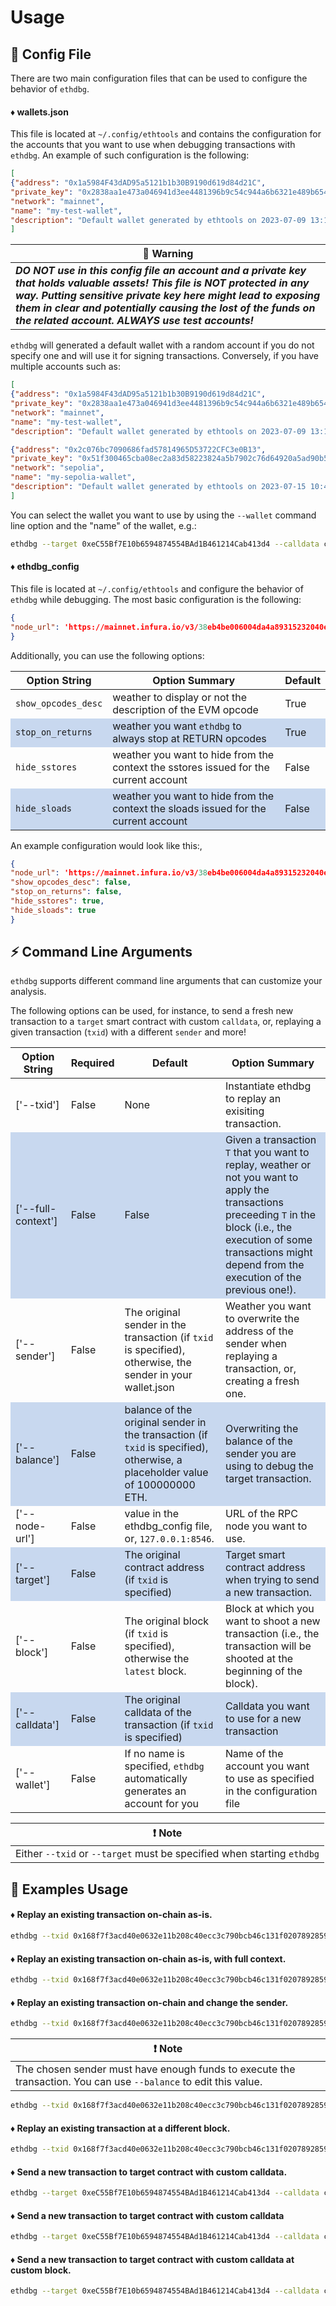 # Usage #

## 📝 Config File

There are two main configuration files that can be used to configure the behavior of `ethdbg`.

#### ♦️ wallets.json
This file is located at `~/.config/ethtools` and contains the configuration for the accounts that you want to use when 
debugging transactions with `ethdbg`. 
An example of such configuration is the following:

```json
[
{"address": "0x1a5984F43dAD95a5121b1b30B9190d619d84d21C", 
"private_key": "0x2838aa1e473a046941d3ee4481396b9c54c944a6b6321e489b654554125f374b", 
"network": "mainnet", 
"name": "my-test-wallet", 
"description": "Default wallet generated by ethtools on 2023-07-09 13:12:05.184774"}
]
```

| 🛑 Warning                               | 
|------------------------------------------|
| ***DO NOT use in this config file an account and a private key that holds valuable assets! This file is NOT protected in any way. Putting sensitive private key here might lead to exposing them in clear and potentially causing the lost of the funds on the related account. ALWAYS use test accounts!***|

`ethdbg` will generated a default wallet with a random account if you do not specify one and will use it for signing transactions.
Conversely, if you have multiple accounts such as:

```json
[
{"address": "0x1a5984F43dAD95a5121b1b30B9190d619d84d21C", 
"private_key": "0x2838aa1e473a046941d3ee4481396b9c54c944a6b6321e489b654554125f374b", 
"network": "mainnet", 
"name": "my-test-wallet", 
"description": "Default wallet generated by ethtools on 2023-07-09 13:12:05.184774"},

{"address": "0x2c076bc7090686fad57814965D53722CFC3e0B13", 
"private_key": "0x51f300465cba08ec2a83d58223824a5b7902c76d64920a5ad90b5bcfd24c6565", 
"network": "sepolia", 
"name": "my-sepolia-wallet", 
"description": "Default wallet generated by ethtools on 2023-07-15 10:49:19.516119"}
]
```

You can select the wallet you want to use by using the `--wallet` command line option and the "name" of the wallet, e.g.:

```bash
ethdbg --target 0xeC55Bf7E10b6594874554BAd1B461214Cab413d4 --calldata cbd8c06a00000000000000 --node-url https://mainnet.infura.io/v3/38eb4be006004da4a89315232040e222 --block 11469711 --wallet my-sepolia-wallet
```

#### ♦️ ethdbg_config
This file is located at `~/.config/ethtools` and configure the behavior of `ethdbg` while debugging.
The most basic configuration is the following:

```json
{
"node_url": 'https://mainnet.infura.io/v3/38eb4be006004da4a89315232040e222'
}
```

Additionally, you can use the following options:

| Option String | Option Summary | Default |
|-------------------|----------|----------|
|`show_opcodes_desc` | weather to display or not the description of the EVM opcode | True |
|`stop_on_returns` | weather you want `ethdbg` to always stop at RETURN opcodes | True |
|`hide_sstores` | weather you want to hide from the context the sstores issued for the current account | False |
|`hide_sloads` | weather you want to hide from the context the sloads issued for the current account | False |

An example configuration would look like this:, 
```json
{
"node_url": 'https://mainnet.infura.io/v3/38eb4be006004da4a89315232040e222',
"show_opcodes_desc": false,
"stop_on_returns": false,
"hide_sstores": true,
"hide_sloads": true
}
```

## ⚡️ Command Line Arguments

`ethdbg` supports different command line arguments that can customize your analysis.

The following options can be used, for instance, to send a fresh new transaction to a `target` smart contract with custom `calldata`, or, replaying a given transaction (`txid`) with a different `sender` and more!

<style>
tr:nth-child(even) {
  background-color: #C8D8EF!important;
}
</style>

| Option String | Required | Default| Option Summary |  
|---------------|----------|--------|----------------|  
| ['--txid'] | False | None | Instantiate ethdbg to replay an exisiting transaction. | 
| ['--full-context'] | False | False | Given a transaction `T` that you want to replay, weather or not you want to apply the  transactions preceeding `T` in the block (i.e., the execution of some transactions might depend from the execution of the previous one!). | 
| ['--sender'] | False | The original sender in the transaction (if `txid` is specified), otherwise, the sender in your wallet.json | Weather you want to overwrite the address of the sender when replaying a transaction, or, creating a fresh one. | 
| ['--balance'] | False | balance of the original sender in the transaction (if `txid` is specified), otherwise, a placeholder value of 100000000 ETH. | Overwriting the balance of the sender you are using to debug the target transaction. | 
| ['--node-url'] | False | value in the ethdbg_config file, or, `127.0.0.1:8546`. | URL of the RPC node you want to use. | 
| ['--target'] | False | The original contract address (if `txid` is specified) | Target smart contract address when trying to send a new transaction. | 
| ['--block'] | False | The original block (if `txid` is specified), otherwise the `latest` block. | Block at which you want to shoot a new transaction (i.e., the transaction will be shooted at the beginning of the block). | 
| ['--calldata'] | False | The original calldata of the transaction (if `txid` is specified)  | Calldata you want to use for a new transaction | 
| ['--wallet'] | False | If no name is specified, `ethdbg` automatically generates an account for you | Name of the account you want to use as specified in the configuration file | 


| ❗️ Note                                                              | 
|----------------------------------------------------------------------|
| Either `--txid` or `--target` must be specified when starting `ethdbg` |


## 🚀 Examples Usage

#### ♦️ Replay an existing transaction on-chain as-is.
```bash
ethdbg --txid 0x168f7f3acd40e0632e11b208c40ecc3c790bcb46c131f0207892859871ec3d3e --node-url https://mainnet.infura.io/v3/38eb4be006004da4a89315232040e222
```

#### ♦️ Replay an existing transaction on-chain as-is, with full context.
```bash
ethdbg --txid 0x168f7f3acd40e0632e11b208c40ecc3c790bcb46c131f0207892859871ec3d3e --full-context --node-url https://mainnet.infura.io/v3/38eb4be006004da4a89315232040e222
```

#### ♦️ Replay an existing transaction on-chain and change the sender.
```bash
ethdbg --txid 0x168f7f3acd40e0632e11b208c40ecc3c790bcb46c131f0207892859871ec3d3e --sender 0x1a5984F43dAD95a5121b1b30B9190d619d84d21C --node-url https://mainnet.infura.io/v3/38eb4be006004da4a89315232040e222
```

| ❗️ Note                               | 
|------------------------------------------|
| The chosen sender must have enough funds to execute the transaction. You can use `--balance` to edit this value. |

```bash
ethdbg --txid 0x168f7f3acd40e0632e11b208c40ecc3c790bcb46c131f0207892859871ec3d3e --sender 0x1a5984F43dAD95a5121b1b30B9190d619d84d21C --balance 1000000000000000 --node-url https://mainnet.infura.io/v3/38eb4be006004da4a89315232040e222
```

#### ♦️ Replay an existing transaction at a different block.
```bash
ethdbg --txid 0x168f7f3acd40e0632e11b208c40ecc3c790bcb46c131f0207892859871ec3d3e --block 17700180 --node-url https://mainnet.infura.io/v3/38eb4be006004da4a89315232040e222
```

#### ♦️ Send a new transaction to target contract with custom calldata.
```bash
ethdbg --target 0xeC55Bf7E10b6594874554BAd1B461214Cab413d4 --calldata cbd8c06a00000000000000 --node-url https://mainnet.infura.io/v3/38eb4be006004da4a89315232040e222
```

#### ♦️ Send a new transaction to target contract with custom calldata
```bash
ethdbg --target 0xeC55Bf7E10b6594874554BAd1B461214Cab413d4 --calldata cbd8c06a00000000000000 --node-url https://mainnet.infura.io/v3/38eb4be006004da4a89315232040e222
```

#### ♦️ Send a new transaction to target contract with custom calldata at custom block.
```bash
ethdbg --target 0xeC55Bf7E10b6594874554BAd1B461214Cab413d4 --calldata cbd8c06a00000000000000 --node-url https://mainnet.infura.io/v3/38eb4be006004da4a89315232040e222 --block 11469711
```

